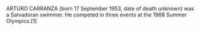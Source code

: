ARTURO CARRANZA (born 17 September 1953, date of death unknown) was a Salvadoran swimmer. He competed in three events at the 1968 Summer Olympics.[1]
